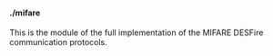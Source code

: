 #### ./mifare

This is the module of the full implementation of the MIFARE DESFire communication protocols.